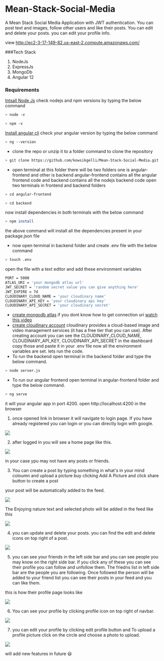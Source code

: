 # Mean-Stack-Social-Media
A Mean Stack Social Media Application with JWT authentication. You can post text and images, follow other users and like their posts. You can edit and delete your posts. you can edit your profile  info.

view http://ec2-3-17-149-82.us-east-2.compute.amazonaws.com/

###Tech Stack
1) NodeJs
2) ExpressJs
3) MongoDb
4) Angular 12

### Requirements
[Intsall Node Js](https://nodejs.org/en/)
check nodejs and npm versions by typing the below command
```bash
> node -v
```
```bash
> npm -v
```
[Install angular cli](https://angular.io/cli)
check your angular version by typing the below command
```bash
> ng --version
```
- clone the repo or unzip it to a folder
command to clone the repository
```bash
> git clone https://github.com/kowsikgelli/Mean-Stack-Social-Media.git
```
- open terminal at this folder
there will be two folders one is angular-frontend and other is backend
angular-frontend contains all the angular frontend code and backend contains all the nodejs backend code
open two terminals in frontend and backend folders
```bash
> cd angular-frontend
```
```bash
> cd backend
```
now install dependencies in both terminals with the below command
```bash
> npm install
```
the above command will install all the dependencies present in your package.json file
- now open terminal in backend folder and create .env file with the below command
```bash
> touch .env
```
open the file with a text editor and add these environment variables
```bash
PORT = 5000
ATLAS_URI = 'your mongodb atlas url'
JWT_SECRET = 'random secret value you can give anything here'
JWT_EXPIRE = 7d
CLOUDINARY_CLOUD_NAME = 'your cloudinary name'
CLOUDINARY_API_KEY = 'your cloudinary api key'
CLOUDINARY_API_SECRET = 'your cloudinary secret'
```
- [create mongodb atlas](https://www.mongodb.com/cloud)
if you dont know how to get connection uri [watch this video](https://www.youtube.com/watch?v=Ej05tq1220A&ab_channel=MongoDB)
- [create cloudinary account](https://cloudinary.com/)
cloudinary provides a cloud-based image and video management services (it has a free tier that you can use).
After creating account you can see the CLOUDINARY_CLOUD_NAME, CLOUDINARY_API_KEY, CLOUDINARY_API_SECRET in the dashboard copy those and paste it in your .env file
now all the environment variables are set. lets run the code.
- To run the backend open terminal in the backend folder and type the below command.
```bash
> node server.js
```
- To run our angular frontend open terminal in angular-frontend folder and type the below command.
```bash
> ng serve
```
it will your angular app in port 4200. open http://localhost:4200 in the browser


1) once opened link in browser it will navigate to login page. If you have already registered you can login or you can directly login with google.

![](screenshots/login.png)

2) after logged in you will see a home page like this.

![](screenshots/home.png)

in your case ypu may not have any posts or friends.

3) You can create a post by typing something in what's in your mind coloumn and upload a picture buy clicking Add A Picture and click share button to create a post

your post will be automatically added to the feed.

![](screenshots/addpost.png)

The Enjoying nature text and selected photo will be added in the feed like this

![](screenshots/postadded.png)

4) you can update and delete your posts. you can find the edit and delete icons on top right of a post.

![](screenshots/editanddelete.png)

5) you can see your friends in the left side bar and you can see people you may know on the right side bar. If you click any of these you can see their profile you can follow and unfollow them. The friedns list in left side bar are the people you are following. Once followed the person will be added to your friend list you can see their posts in your feed and you can like them.

this is how their profile page looks like

![](screenshots/otherprofile.png)

6) You can see your profile by clicking profile icon on top right of navbar.

![](screenshots/profile.png)

7) you can edit your profile by clicking edit profile button and To upload a profile picture click on the circle and choose a photo to upload.

![](screenshots/editprofile.png)

will add new features in future :smiley: 

